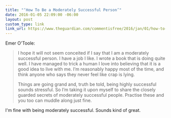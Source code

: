 ```yaml
---
title: "‘How To Be a Moderately Successful Person’"
date: 2016-01-05 22:09:00 -06:00
layout: post
custom_type: link
link_url: https://www.theguardian.com/commentisfree/2016/jan/01/how-to-be-moderately-successful-person-like-me
---
```


Emer O'Toole:

> I hope it will not seem conceited if I say that I am a moderately successful person. I have a job I like. I wrote a book that is doing quite well. I have managed to trick a human I love into believing that it is a good idea to live with me. I’m reasonably happy most of the time, and think anyone who says they never feel like crap is lying.
>
> Things are going grand and, truth be told, being highly successful sounds stressful. So I’m taking it upon myself to share the closely guarded secrets of moderately successful people. Practise these and you too can muddle along just fine.

I'm fine with being moderately successful. Sounds kind of great.
